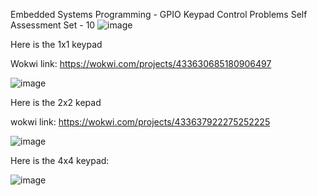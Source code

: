 Embedded Systems Programming - GPIO 
Keypad Control Problems 
Self Assessment Set - 10
![image](https://github.com/user-attachments/assets/a30d6a7d-9d96-40ed-8a27-907b3c7e3e6f)


Here is the 1x1 keypad 

Wokwi link: https://wokwi.com/projects/433630685180906497

![image](https://github.com/user-attachments/assets/ea3c961c-6d1a-45df-a087-17d47126a8ec)


Here is the 2x2 kepad

wokwi link:   https://wokwi.com/projects/433637922275252225



![image](https://github.com/user-attachments/assets/01cbbd5d-2567-4e87-803c-ceaf73407771)


Here is the 4x4 keypad:






![image](https://github.com/user-attachments/assets/16a30981-eec9-4a3a-a355-3e9b1f3bdab7)
